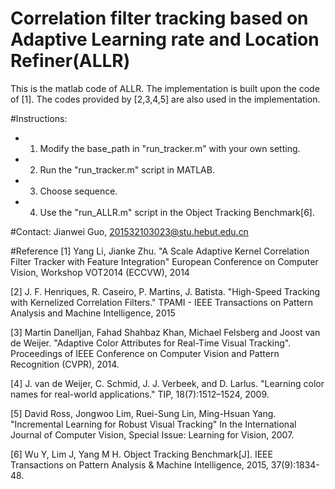 # Correlation filter tracking based on Adaptive Learning rate and Location Refiner(ALLR)
This is the matlab code of ALLR. The implementation is built upon the code of [1]. The codes provided by [2,3,4,5] are also used in the implementation. 


#Instructions:
* 1) Modify the base_path in "run_tracker.m" with your own setting.
* 2) Run the "run_tracker.m" script in MATLAB.
* 3) Choose sequence.
* 4) Use the "run_ALLR.m" script in the Object Tracking Benchmark[6].


#Contact:
Jianwei Guo,
201532103023@stu.hebut.edu.cn



#Reference
[1] Yang Li, Jianke Zhu. 
	"A Scale Adaptive Kernel Correlation Filter Tracker with Feature Integration" 
	European Conference on Computer Vision, Workshop VOT2014 (ECCVW), 2014

[2] J. F. Henriques, R. Caseiro, P. Martins, J. Batista.
    "High-Speed Tracking with Kernelized Correlation Filters."
    TPAMI - IEEE Transactions on Pattern Analysis and Machine Intelligence, 2015

[3] Martin Danelljan, Fahad Shahbaz Khan, Michael Felsberg and Joost van de Weijer.
    "Adaptive Color Attributes for Real-Time Visual Tracking".
    Proceedings of IEEE Conference on Computer Vision and Pattern Recognition (CVPR), 2014.

[4] J. van de Weijer, C. Schmid, J. J. Verbeek, and D. Larlus.
    "Learning color names for real-world applications."
    TIP, 18(7):1512–1524, 2009.

[5] David Ross, Jongwoo Lim, Ruei-Sung Lin, Ming-Hsuan Yang. 
	"Incremental Learning for Robust Visual Tracking"
	In the International Journal of Computer Vision, Special Issue: Learning for Vision, 2007.

[6] Wu Y, Lim J, Yang M H. 
    Object Tracking Benchmark[J]. 
    IEEE Transactions on Pattern Analysis & Machine Intelligence, 2015, 37(9):1834-48.

